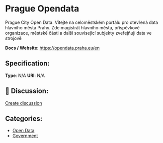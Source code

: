 # Prague Opendata


Prague City Open Data.  Vítejte na celoměstském portálu pro otevřená data hlavního města Prahy. Zde magistrát hlavního města, příspěvkové organizace, městské části a další související subjekty zveřejňují data ve strojově

**Docs / Website**: https://opendata.praha.eu/en

## Specification:
**Type**:  N/A 
**URI**:  N/A 

## 💬 Discussion:
[Create discussion](https://github.com/apis-list/apis-list/discussions/new)

## Categories:
- [Open Data](https://github.com/apis-list/apis-list#open-data)
- [Government](https://github.com/apis-list/apis-list#government)



